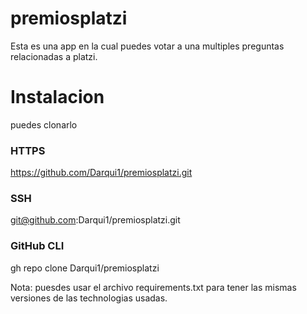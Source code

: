 # premiosplatzi
Esta es una app en la cual puedes votar a una multiples preguntas relacionadas a platzi.
# Instalacion
puedes clonarlo 
### HTTPS
https://github.com/Darqui1/premiosplatzi.git
### SSH
git@github.com:Darqui1/premiosplatzi.git
### GitHub CLI
gh repo clone Darqui1/premiosplatzi

Nota: puesdes usar el archivo requirements.txt para tener las mismas versiones de las technologias usadas.
